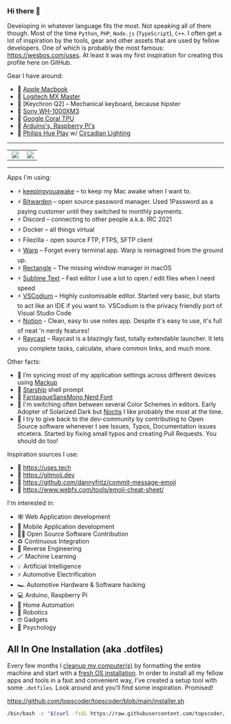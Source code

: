 ### Hi there 👋
<!--
Semi easter egg 👀
https://github.com/abhisheknaiidu/awesome-github-profile-readme
-->

Developing in whatever language fits the most. Not speaking all of them though. Most of the time `Python`, `PHP`, `Node.js` (`TypeScript`), `C++`. I often get a lot of inspiration by the tools, gear and other assets that are used by fellow developers. One of which is probably the most famous: https://wesbos.com/uses. At least it was my first inspiration for creating this profile here on GitHub.

Gear I have around:

- 🤖 [Apple Macbook](https://amzn.to/2TZfxGt)
- 🤖 [Logitech MX Master](https://amzn.to/3rUZpSU)
- 🤖 [Keychron Q2] – Mechanical keyboard, because hipster
- 🤖 [Sony WH-1000XM3](https://amzn.to/3lDCWbW)
- 🤖 [Google Coral TPU](https://coral.ai/products/)
- 🤖 [Arduino's, Raspberry Pi's](https://amzn.to/3lAMvs7)
- 🤖 [Philips Hue Play](https://amzn.to/2Vso5Go) w/ [Circadian Lighting](https://github.com/claytonjn/hass-circadian_lighting)

<hr>

<table align="center" width="100%" border="0">
  <tr><td><img align="right" src="https://github-readme-stats.vercel.app/api/top-langs/?username=topscoder&hide=&theme=dracula" border=0></td><td><img align="right" src="https://github-readme-stats.vercel.app/api?username=topscoder&hide=&theme=dracula" border=0></td></tr>
</table>

<hr>

Apps I'm using:

- ⚡ [keepingyouawake](https://github.com/newmarcel/KeepingYouAwake) – to keep my Mac awake when I want to.
- ⚡ [Bitwarden](https://github.com/bitwarden) – open source password manager. Used 1Password as a paying customer until they switched to monthly payments.
- ⚡ Discord – connecting to other people a.k.a. IRC 2021
- ⚡ Docker – all things virtual
- ⚡ Filezilla - open source FTP, FTPS, SFTP client
- ⚡ [Warp](https://warp.dev) – Forget every terminal app. Warp is reimagined from the ground up.
- ⚡ [Rectangle](https://rectangleapp.com) – The missing window manager in macOS
- ⚡ [Sublime Text](https://www.sublimetext.com/) – Fast editor I use a lot to open / edit files when I need speed
- ⚡ [VSCodium](https://vscodium.com) – Highly customisable editor. Started very basic, but starts to act like an IDE if you want to. VSCodium is the privacy friendly port of Visual Studio Code
- ⚡ [Notion](https://www.notion.so) - Clean, easy to use notes app. Despite it's easy to use, it's full of neat 'n nerdy features!
- ⚡ [Raycast](https://www.raycast.com) – Raycast is a blazingly fast, totally extendable launcher. It lets you complete tasks, calculate, share common links, and much more.

Other facts:

- 🔭 I’m syncing most of my application settings across different devices using [Mackup](https://github.com/lra/mackup)
- 🔭 [Starship](https://starship.rs/) shell prompt
- 🔭 [FantasqueSansMono Nerd Font](https://www.nerdfonts.com)
- 🔭 I'm switching often between several Color Schemes in editors. Early Adopter of Solarized Dark but [Noctis](https://github.com/liviuschera/noctis) I like probably the most at the time.
- 🔭 I try to give back to the dev-community by contributing to Open Source software whenever I see Issues, Typos, Documentation issues etcetera. Started by fixing small typos and creating Pull Requests. You should do too!

Inspiration sources I use:

- 🌟 https://uses.tech
- 🌟 https://gitmoji.dev
- 🌟 https://github.com/dannyfritz/commit-message-emoji
- 🌟 https://www.webfx.com/tools/emoji-cheat-sheet/

I'm interested in:

- 🕸️ Web Application development
- 📱 Mobile Application development
- 👨‍💻 Open Source Software Contribution
- ♻️ Continuous Integration
- 🔭 Reverse Engineering
- 🪄 Machine Learning
- 💡 Artificial Intelligence
- ⚡ Automotive Electrification
- 🏎️ Automotive Hardware & Software hacking
- 💻 Arduino, Raspberry Pi
- 🤖 Home Automation
- 🤖 Robotics
- 🤓 Gadgets
- 🧠 Psychology

All In One Installation (aka .dotfiles)
---

Every few months I [cleanup my computer(s)](https://www.imore.com/how-do-clean-install-macos) by formatting the entire machine and start with a [fresh OS installation](https://www.imore.com/how-do-clean-install-macos). In order to install all my fellow apps and tools in a fast and convenient way, I've created a setup tool with some `.dotfiles`. Look around and you'll find some inspiration. Promised!

https://github.com/topscoder/topscoder/blob/main/installer.sh

```bash
/bin/bash -c "$(curl -fsSL https://raw.githubusercontent.com/topscoder/topscoder/main/installer.sh)"
```

<!--
**topscoder/topscoder** is a ✨ _special_ ✨ repository because its `README.md` (this file) appears on your GitHub profile.

Here are some ideas to get you started:

- 🔭 I’m currently working on ...
- 🌱 I’m currently learning ...
- 👯 I’m looking to collaborate on ...
- 🤔 I’m looking for help with ...
- 💬 Ask me about ...
- 📫 How to reach me: ...
- 😄 Pronouns: ...
- ⚡ Fun fact: ...
-->
